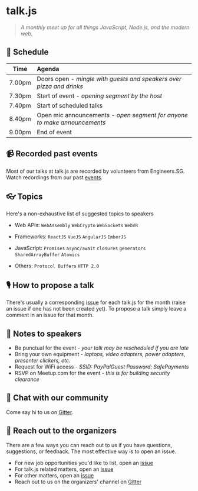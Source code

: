# talk.js

> _A monthly meet up for all things JavaScript, Node.js, and the modern web._

## 📅 Schedule

Time   | Agenda
------ | :-----
7.00pm | Doors open - _mingle with guests and speakers over pizza and drinks_
7.30pm | Start of event - _opening segment by the host_
7.40pm | Start of scheduled talks
8.40pm | Open mic announcements - _open segment for anyone to make announcements_
9.00pm | End of event

## 📹 Recorded past events

Most of our talks at talk.js are recorded by volunteers from Engineers.SG. Watch recordings from our past [events](https://engineers.sg/organization/singaporejs).

## 👓 Topics

Here's a non-exhaustive list of suggested topics to speakers

- Web APIs: `WebAssembly` `WebCrypto` `WebSockets` `WebVR`

- Frameworks: `ReactJS` `VueJS` `AngularJS` `EmberJS`

- JavaScript: `Promises` `async/await` `closures` `generators` `SharedArrayBuffer` `Atomics`

- Others: `Protocol Buffers` `HTTP 2.0`

## 🎙 How to propose a talk

There's usually a corresponding [issue](https://github.com/SingaporeJS/talk.js/issues) for each talk.js for the month (raise an issue if one has not been created yet). To propose a talk simply leave a comment in an issue for that month.

## 📝 Notes to speakers

- Be punctual for the event - _your talk may be rescheduled if you are late_
- Bring your own equipment - _laptops, video adapters, power adapters, presenter clickers, etc._
- Request for WiFi access - _SSID: PayPalGuest Password: SafePayments_
- RSVP on Meetup.com for the event - _this is for building security clearance_

## 👋 Chat with our community

Come say hi to us on [Gitter](https://gitter.im/SingaporeJS/home).

## 💬 Reach out to the organizers

There are a few ways you can reach out to us if you have questions, suggestions, or feedback. The most effective way is to open an issue.

- For new job opportunities you'd like to list, open an [issue](https://github.com/SingaporeJS/jobs/issues/new)
- For talk.js related matters, open an [issue](https://github.com/SingaporeJS/talk.js/issues/new)
- For other matters, open an [issue](https://github.com/SingaporeJS/organizers/issues/new)
- Reach out to us on the organizers' channel on [Gitter](https://gitter.im/SingaporeJS/organizers)
